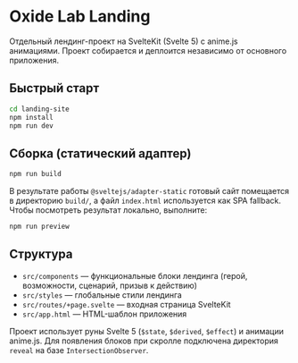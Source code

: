 # Oxide Lab Landing

Отдельный лендинг-проект на SvelteKit (Svelte 5) с anime.js анимациями. Проект собирается и деплоится независимо от основного приложения.

## Быстрый старт

```bash
cd landing-site
npm install
npm run dev
```

## Сборка (статический адаптер)

```bash
npm run build
```

В результате работы `@sveltejs/adapter-static` готовый сайт помещается в директорию `build/`, а файл `index.html` используется как SPA fallback. Чтобы посмотреть результат локально, выполните:

```bash
npm run preview
```

## Структура

- `src/components` — функциональные блоки лендинга (герой, возможности, сценарий, призыв к действию)
- `src/styles` — глобальные стили лендинга
- `src/routes/+page.svelte` — входная страница SvelteKit
- `src/app.html` — HTML-шаблон приложения

Проект использует руны Svelte 5 (`$state`, `$derived`, `$effect`) и анимации anime.js. Для появления блоков при скролле подключена директория `reveal` на базе `IntersectionObserver`.
